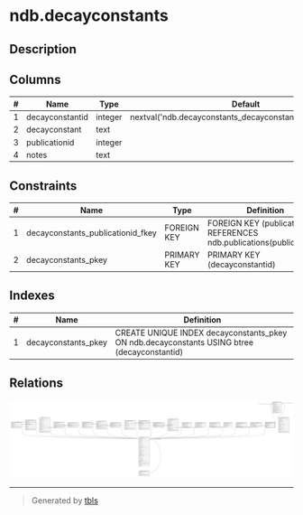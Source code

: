 # ndb.decayconstants

## Description

## Columns

| # | Name            | Type    | Default                                                     | Nullable | Children                                  | Parents                                 | Comment |
| - | --------------- | ------- | ----------------------------------------------------------- | -------- | ----------------------------------------- | --------------------------------------- | ------- |
| 1 | decayconstantid | integer | nextval('ndb.decayconstants_decayconstantid_seq'::regclass) | false    | [ndb.uraniumseries](ndb.uraniumseries.md) |                                         |         |
| 2 | decayconstant   | text    |                                                             | true     |                                           |                                         |         |
| 3 | publicationid   | integer |                                                             | true     |                                           | [ndb.publications](ndb.publications.md) |         |
| 4 | notes           | text    |                                                             | true     |                                           |                                         |         |

## Constraints

| # | Name                              | Type        | Definition                                                             |
| - | --------------------------------- | ----------- | ---------------------------------------------------------------------- |
| 1 | decayconstants_publicationid_fkey | FOREIGN KEY | FOREIGN KEY (publicationid) REFERENCES ndb.publications(publicationid) |
| 2 | decayconstants_pkey               | PRIMARY KEY | PRIMARY KEY (decayconstantid)                                          |

## Indexes

| # | Name                | Definition                                                                                  |
| - | ------------------- | ------------------------------------------------------------------------------------------- |
| 1 | decayconstants_pkey | CREATE UNIQUE INDEX decayconstants_pkey ON ndb.decayconstants USING btree (decayconstantid) |

## Relations

![er](ndb.decayconstants.svg)

---

> Generated by [tbls](https://github.com/k1LoW/tbls)